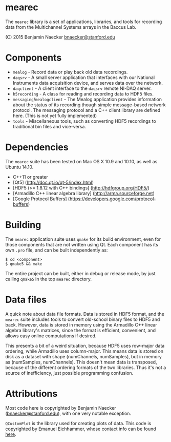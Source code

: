 mearec
======

The `mearec` library is a set of applications, libraries, and tools for 
recording data from the Multichannel Systems arrays in the Baccus Lab.

(C) 2015 Benjamin Naecker bnaecker@stanford.edu

Components
==========

- `mealog` - Record data or play back old data recordings.
- `daqsrv` - A small server application that interfaces with our National
Instruments data acquisition device, and serves data over the network.
- `daqclient` - A client interface to the `daqsrv` remote NI-DAQ server.
- `h5recording` - A class for reading and recording data to HDF5 files.
- `messaging`/`mealogclient` - The Mealog application provides information 
about the status of its recording though simple message-based network protocol. 
The messaging protocol and a C++ client library are defined here. (This is 
not yet fully implemented)
- `tools` - Miscellaneous tools, such as converting HDF5 recordings to traditional
bin files and vice-versa.


Dependencies
============

The `mearec` suite has been tested on Mac OS X 10.9 and 10.10, as well as 
Ubuntu 14.10.

- C++11 or greater
- [Qt5] (http://doc.qt.io/qt-5/index.html)
- [HDF5 (>= 1.8.12 with C++ bindings] (http://hdfgroup.org/HDF5/)
- [Armadillo C++ linear algebra library] (http://arma.sourceforge.net)
- [Google Protocol Buffers] (https://developers.google.com/protocol-buffers)

Building
========

The `mearec` application suite uses `qmake` for its build environment, even for
those components that are not written using Qt. Each component has its own
`.pro` file, and can be built independently as:

	$ cd <component>
	$ qmake5 && make

The entire project can be built, either in debug or release mode, by just calling
`qmake5` in the top `mearec` directory.

Data files
==========

A quick note about data file formats. Data is stored in HDF5 format, and the
`mearec` suite includes tools to convert old-school binary files to HDF5 and
back. However, data is stored in memory using the Armadillo C++ linear algebra
library's matrices, since the format is efficient, convenient, and allows 
easy online computations if desired.

This presents a bit of a weird situation, because HDF5 uses row-major data 
ordering, while Armadillo uses column-major. This means data is stored on
disk as a dataset with shape (numChannels, numSamples), but in memory as
(numSamples, numChannels). This doesn't mean data is transposed, because of
the different ordering formats of the two libraries. Thus it's not a source
of inefficiency, just possible programming confusion.

Attributions
============

Most code here is copyrighted by Benjamin Naecker (bnaecker@stanford.edu), with
one very notable exception.

`QCustomPlot` is the library used for creating plots of data. This code is
copyrighted by Emanuel Eichhammer, whose contact info can be found 
[here](http://www.qcustomplot.com/index.php/contact).

